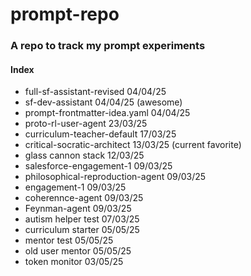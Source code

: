 # prompt-repo

### A repo to track my prompt experiments

#### Index
- full-sf-assistant-revised 04/04/25
- sf-dev-assistant 04/04/25 (awesome)
- prompt-frontmatter-idea.yaml 04/04/25
- proto-rl-user-agent 23/03/25
- curriculum-teacher-default 17/03/25
- critical-socratic-architect 13/03/25 (current favorite)
- glass cannon stack 12/03/25
- salesforce-engagement-1 09/03/25
- philosophical-reproduction-agent 09/03/25
- engagement-1 09/03/25
- coherennce-agent 09/03/25
- Feynman-agent 09/03/25
- autism helper test 07/03/25
- curriculum starter 05/05/25
- mentor test 05/05/25
- old user mentor 05/05/25
- token monitor 03/05/25
